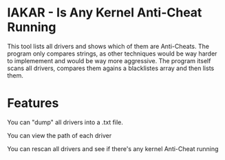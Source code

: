 <h1>IAKAR - Is Any Kernel Anti-Cheat Running</h1>
<p> This tool lists all drivers and shows which of them are Anti-Cheats. The program only compares strings, as other techniques would be way harder to implemement and would be way more aggressive. The program itself scans all drivers,
compares them agains a blacklistes array and then lists them.</p>

<h1> Features </h1>
<p> You can "dump" all drivers into a .txt file.</p>
<p> You can view the path of each driver</p>
<p> You can rescan all drivers and see if there's any kernel Anti-Cheat running</p>
